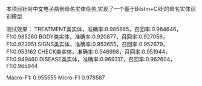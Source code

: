 本项目针对中文电子病例命名实体任务,实现了一个基于Bilstm+CRF的命名实体识别模型

测试效果：
TREATMENT类实体，准确率:0.985885，召回率:0.984646，F1:0.985260
BODY类实体，准确率:0.920877，召回率:0.927056，F1:0.923951
SIGNS类实体，准确率:0.953655，召回率:0.952679，F1:0.953162
CHECK类实体，准确率:0.946998，召回率:0.951944，F1:0.949460
DISEASE类实体，准确率:0.969317，召回率:0.962604，F1:0.965944

Macro-F1: 0.955555
Micro-F1 0.978587
